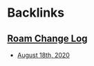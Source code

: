 
# Backlinks
## [Roam Change Log](<Roam Change Log.md>)
- [August 18th, 2020](<August 18th, 2020.md>)

